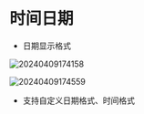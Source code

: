 # 时间日期

- 日期显示格式

![20240409174158](https://nocobase-docs.oss-cn-beijing.aliyuncs.com/20240409174158.png)

![20240409174559](https://nocobase-docs.oss-cn-beijing.aliyuncs.com/20240409174559.png)

- 支持自定义日期格式、时间格式
